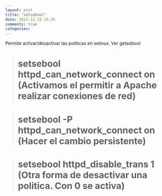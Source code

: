 ```yaml
---
layout: post
title: "setsebool"
date: 2013-12-15 15:45
comments: true
categories: 
---
```

Permite activar/desactivar las políticas en selinux. Ver getsebool

># setsebool httpd_can_network_connect on (Activamos el permitir a Apache realizar conexiones de red)

># setsebool -P httpd_can_network_connect on (Hacer el cambio persistente)

># setsebool httpd_disable_trans 1 (Otra forma de desactivar una politica. Con 0 se activa)

